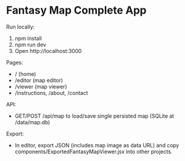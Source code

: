 # Fantasy Map Complete App

Run locally:
1. npm install
2. npm run dev
3. Open http://localhost:3000

Pages:
- / (home)
- /editor (map editor)
- /viewer (map viewer)
- /instructions, /about, /contact

API:
- GET/POST /api/map to load/save single persisted map (SQLite at /data/map.db)

Export:
- In editor, export JSON (includes map image as data URL) and copy components/ExportedFantasyMapViewer.jsx into other projects.

